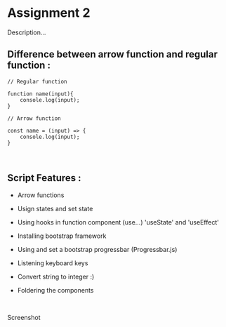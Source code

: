 # Assignment 2

Description...


## Difference between arrow function and regular function :

```
// Regular function

function name(input){
    console.log(input);
}

// Arrow function

const name = (input) => {
    console.log(input);
}
```

<br>

## Script Features :

- Arrow functions

- Usign states and set state

- Using hooks in function component (use...) 'useState' and 'useEffect'

- Installing bootstrap framework

- Using and set a bootstrap progressbar (Progressbar.js)

- Listening keyboard keys

- Convert string to integer :)

- Foldering the components

<br>

Screenshot

